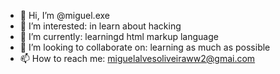- 👋 Hi, I’m @miguel.exe
- 👀 I’m interested: in learn about hacking
- 🌱 I’m currently: learningd html markup language
- 💞️ I’m looking to collaborate on: learning as much as possible
- 📫 How to reach me: miguelalvesoliveiraww2@gmai.com

<!---
miguel4-ai/miguel4-ai is a ✨ special ✨ repository because its `README.md` (this file) appears on your GitHub profile.
You can click the Preview link to take a look at your changes.
--->
